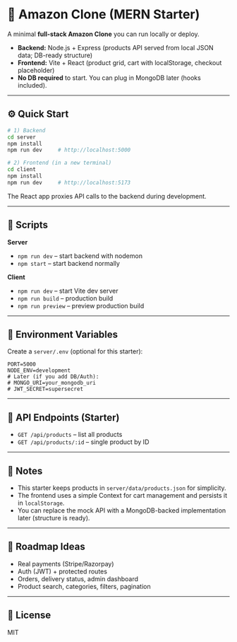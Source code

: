 
# 🛒 Amazon Clone (MERN Starter)

A minimal **full-stack Amazon Clone** you can run locally or deploy.  
- **Backend:** Node.js + Express (products API served from local JSON data; DB-ready structure)
- **Frontend:** Vite + React (product grid, cart with localStorage, checkout placeholder)
- **No DB required** to start. You can plug in MongoDB later (hooks included).

---

## ⚙️ Quick Start

```bash
# 1) Backend
cd server
npm install
npm run dev     # http://localhost:5000

# 2) Frontend (in a new terminal)
cd client
npm install
npm run dev     # http://localhost:5173
```

The React app proxies API calls to the backend during development.

---

## 🧰 Scripts

**Server**
- `npm run dev` – start backend with nodemon
- `npm start` – start backend normally

**Client**
- `npm run dev` – start Vite dev server
- `npm run build` – production build
- `npm run preview` – preview production build

---

## 🔐 Environment Variables

Create a `server/.env` (optional for this starter):

```env
PORT=5000
NODE_ENV=development
# Later (if you add DB/Auth):
# MONGO_URI=your_mongodb_uri
# JWT_SECRET=supersecret
```

---

## 🧪 API Endpoints (Starter)

- `GET /api/products` – list all products
- `GET /api/products/:id` – single product by ID

---

## 📝 Notes

- This starter keeps products in `server/data/products.json` for simplicity.
- The frontend uses a simple Context for cart management and persists it in `localStorage`.
- You can replace the mock API with a MongoDB-backed implementation later (structure is ready).

---

## 🧭 Roadmap Ideas

- Real payments (Stripe/Razorpay)
- Auth (JWT) + protected routes
- Orders, delivery status, admin dashboard
- Product search, categories, filters, pagination

---

## 📄 License

MIT
